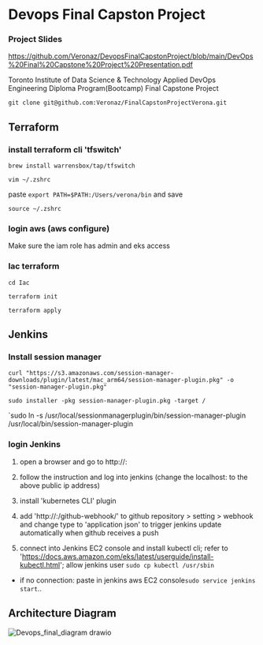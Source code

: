 

# Devops Final Capston Project

### Project Slides

https://github.com/Veronaz/DevopsFinalCapstonProject/blob/main/DevOps%20Final%20Capstone%20Project%20Presentation.pdf

Toronto Institute of Data Science &amp; Technology Applied DevOps Engineering Diploma Program(Bootcamp) Final Capstone Project

`git clone git@github.com:Veronaz/FinalCapstonProjectVerona.git`

## Terraform

### install terraform cli 'tfswitch'

`brew install warrensbox/tap/tfswitch`

`vim ~/.zshrc`

paste `export PATH=$PATH:/Users/verona/bin` and save

`source ~/.zshrc`

### login aws (aws configure)
Make sure the iam role has admin and eks access

### Iac terraform

`cd Iac`

`terraform init`

`terraform apply`



## Jenkins

### Install session manager

`curl "https://s3.amazonaws.com/session-manager-downloads/plugin/latest/mac_arm64/session-manager-plugin.pkg" -o "session-manager-plugin.pkg"`

`sudo installer -pkg session-manager-plugin.pkg -target /`

`sudo ln -s /usr/local/sessionmanagerplugin/bin/session-manager-plugin /usr/local/bin/session-manager-plugin

### login Jenkins

1. open a browser and go to http://<jenkins EC2 public iPv4>:<port>
2. follow the instruction and log into jenkins (change the localhost:<port> to the above public ip address)
3. install 'kubernetes CLI' plugin
4. add 'http://<jenkins EC2 public iPv4>:<port>/github-webhook/' to github repository > setting > webhook and change type to 'application json' to trigger jenkins update automatically when github receives a push

5. connect into Jenkins EC2 console and install kubectl cli; refer to 'https://docs.aws.amazon.com/eks/latest/userguide/install-kubectl.html'; allow jenkins user `sudo cp kubectl /usr/sbin`



* if no connection: paste in jenkins aws EC2 console`sudo service jenkins start`..

## Architecture Diagram


![Devops_final_diagram drawio](https://github.com/Veronaz/DevopsFinalCapstonProject/assets/115947471/a5810b69-e706-4338-ab4d-bad5ac100298)

